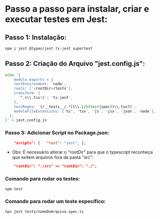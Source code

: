 # Passo a passo para instalar, criar e executar testes em Jest:

## Passo 1: Instalação:
```bash
npm i jest @types/jest ts-jest supertest
```

## Passo 2: Criação do Arquivo "jest.config.js":
```bash
echo '{
    module.exports = {
    testEnvironment: 'node',
    roots: ['<rootDir>/tests'],
    transform: {
      '^.+\\.tsx?$': 'ts-jest',
    },
    testRegex: '(/__tests__/.*|(\\.|/)(test|spec))\\.tsx?$',
    moduleFileExtensions: ['ts', 'tsx', 'js', 'jsx', 'json', 'node'],
  };
}' > jest.config.js
```

### Passo 3: Adicionar Script no Package.json:
```json
    "scripts": {   "test": "jest", },
```
* Obs: É necessário alterar o "rootDir" para que o typescript reconheça que exitem arquivos fora da pasta "src":
  
```json
    "rootDir": "./src" => "rootDir": "./",
```

### Comando para rodar os testes:
```bash
npm test
```
### Comando para rodar um teste específico:
```bash
npx jest tests/nomeDoArquivo.spec.ts
```